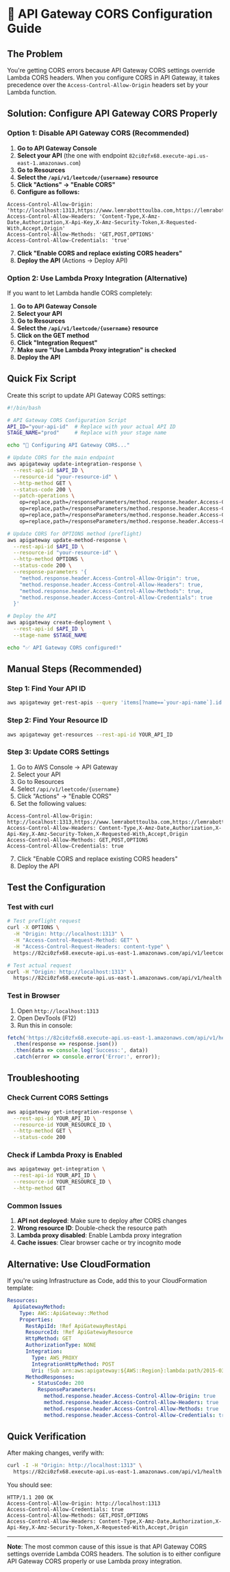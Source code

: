 # 🔧 API Gateway CORS Configuration Guide

## The Problem

You're getting CORS errors because API Gateway CORS settings override Lambda CORS headers. When you configure CORS in API Gateway, it takes precedence over the `Access-Control-Allow-Origin` headers set by your Lambda function.

## Solution: Configure API Gateway CORS Properly

### Option 1: Disable API Gateway CORS (Recommended)

1. **Go to API Gateway Console**
2. **Select your API** (the one with endpoint `82ci0zfx68.execute-api.us-east-1.amazonaws.com`)
3. **Go to Resources**
4. **Select the `/api/v1/leetcode/{username}` resource**
5. **Click "Actions" → "Enable CORS"**
6. **Configure as follows:**

```
Access-Control-Allow-Origin: 'http://localhost:1313,https://www.lemrabotttoulba.com,https://lemrabotttoulba.com'
Access-Control-Allow-Headers: 'Content-Type,X-Amz-Date,Authorization,X-Api-Key,X-Amz-Security-Token,X-Requested-With,Accept,Origin'
Access-Control-Allow-Methods: 'GET,POST,OPTIONS'
Access-Control-Allow-Credentials: 'true'
```

7. **Click "Enable CORS and replace existing CORS headers"**
8. **Deploy the API** (Actions → Deploy API)

### Option 2: Use Lambda Proxy Integration (Alternative)

If you want to let Lambda handle CORS completely:

1. **Go to API Gateway Console**
2. **Select your API**
3. **Go to Resources**
4. **Select the `/api/v1/leetcode/{username}` resource**
5. **Click on the GET method**
6. **Click "Integration Request"**
7. **Make sure "Use Lambda Proxy integration" is checked**
8. **Deploy the API**

## Quick Fix Script

Create this script to update API Gateway CORS settings:

```bash
#!/bin/bash

# API Gateway CORS Configuration Script
API_ID="your-api-id"  # Replace with your actual API ID
STAGE_NAME="prod"     # Replace with your stage name

echo "🔧 Configuring API Gateway CORS..."

# Update CORS for the main endpoint
aws apigateway update-integration-response \
  --rest-api-id $API_ID \
  --resource-id "your-resource-id" \
  --http-method GET \
  --status-code 200 \
  --patch-operations \
    op=replace,path=/responseParameters/method.response.header.Access-Control-Allow-Origin,value="'http://localhost:1313,https://www.lemrabotttoulba.com,https://lemrabotttoulba.com'" \
    op=replace,path=/responseParameters/method.response.header.Access-Control-Allow-Headers,value="'Content-Type,X-Amz-Date,Authorization,X-Api-Key,X-Amz-Security-Token,X-Requested-With,Accept,Origin'" \
    op=replace,path=/responseParameters/method.response.header.Access-Control-Allow-Methods,value="'GET,POST,OPTIONS'" \
    op=replace,path=/responseParameters/method.response.header.Access-Control-Allow-Credentials,value="'true'"

# Update CORS for OPTIONS method (preflight)
aws apigateway update-method-response \
  --rest-api-id $API_ID \
  --resource-id "your-resource-id" \
  --http-method OPTIONS \
  --status-code 200 \
  --response-parameters '{
    "method.response.header.Access-Control-Allow-Origin": true,
    "method.response.header.Access-Control-Allow-Headers": true,
    "method.response.header.Access-Control-Allow-Methods": true,
    "method.response.header.Access-Control-Allow-Credentials": true
  }'

# Deploy the API
aws apigateway create-deployment \
  --rest-api-id $API_ID \
  --stage-name $STAGE_NAME

echo "✅ API Gateway CORS configured!"
```

## Manual Steps (Recommended)

### Step 1: Find Your API ID
```bash
aws apigateway get-rest-apis --query 'items[?name==`your-api-name`].id' --output text
```

### Step 2: Find Your Resource ID
```bash
aws apigateway get-resources --rest-api-id YOUR_API_ID
```

### Step 3: Update CORS Settings
1. Go to AWS Console → API Gateway
2. Select your API
3. Go to Resources
4. Select `/api/v1/leetcode/{username}`
5. Click "Actions" → "Enable CORS"
6. Set the following values:

```
Access-Control-Allow-Origin: http://localhost:1313,https://www.lemrabotttoulba.com,https://lemrabotttoulba.com
Access-Control-Allow-Headers: Content-Type,X-Amz-Date,Authorization,X-Api-Key,X-Amz-Security-Token,X-Requested-With,Accept,Origin
Access-Control-Allow-Methods: GET,POST,OPTIONS
Access-Control-Allow-Credentials: true
```

7. Click "Enable CORS and replace existing CORS headers"
8. Deploy the API

## Test the Configuration

### Test with curl
```bash
# Test preflight request
curl -X OPTIONS \
  -H "Origin: http://localhost:1313" \
  -H "Access-Control-Request-Method: GET" \
  -H "Access-Control-Request-Headers: content-type" \
  https://82ci0zfx68.execute-api.us-east-1.amazonaws.com/api/v1/leetcode/vRCcb0Nnvp

# Test actual request
curl -H "Origin: http://localhost:1313" \
  https://82ci0zfx68.execute-api.us-east-1.amazonaws.com/api/v1/health
```

### Test in Browser
1. Open `http://localhost:1313`
2. Open DevTools (F12)
3. Run this in console:
```javascript
fetch('https://82ci0zfx68.execute-api.us-east-1.amazonaws.com/api/v1/health')
  .then(response => response.json())
  .then(data => console.log('Success:', data))
  .catch(error => console.error('Error:', error));
```

## Troubleshooting

### Check Current CORS Settings
```bash
aws apigateway get-integration-response \
  --rest-api-id YOUR_API_ID \
  --resource-id YOUR_RESOURCE_ID \
  --http-method GET \
  --status-code 200
```

### Check if Lambda Proxy is Enabled
```bash
aws apigateway get-integration \
  --rest-api-id YOUR_API_ID \
  --resource-id YOUR_RESOURCE_ID \
  --http-method GET
```

### Common Issues

1. **API not deployed**: Make sure to deploy after CORS changes
2. **Wrong resource ID**: Double-check the resource path
3. **Lambda proxy disabled**: Enable Lambda proxy integration
4. **Cache issues**: Clear browser cache or try incognito mode

## Alternative: Use CloudFormation

If you're using Infrastructure as Code, add this to your CloudFormation template:

```yaml
Resources:
  ApiGatewayMethod:
    Type: AWS::ApiGateway::Method
    Properties:
      RestApiId: !Ref ApiGatewayRestApi
      ResourceId: !Ref ApiGatewayResource
      HttpMethod: GET
      AuthorizationType: NONE
      Integration:
        Type: AWS_PROXY
        IntegrationHttpMethod: POST
        Uri: !Sub arn:aws:apigateway:${AWS::Region}:lambda:path/2015-03-31/functions/${LambdaFunction.Arn}/invocations
      MethodResponses:
        - StatusCode: 200
          ResponseParameters:
            method.response.header.Access-Control-Allow-Origin: true
            method.response.header.Access-Control-Allow-Headers: true
            method.response.header.Access-Control-Allow-Methods: true
            method.response.header.Access-Control-Allow-Credentials: true
```

## Quick Verification

After making changes, verify with:

```bash
curl -I -H "Origin: http://localhost:1313" \
  https://82ci0zfx68.execute-api.us-east-1.amazonaws.com/api/v1/health
```

You should see:
```
HTTP/1.1 200 OK
Access-Control-Allow-Origin: http://localhost:1313
Access-Control-Allow-Credentials: true
Access-Control-Allow-Methods: GET,POST,OPTIONS
Access-Control-Allow-Headers: Content-Type,X-Amz-Date,Authorization,X-Api-Key,X-Amz-Security-Token,X-Requested-With,Accept,Origin
```

---

**Note**: The most common cause of this issue is that API Gateway CORS settings override Lambda CORS headers. The solution is to either configure API Gateway CORS properly or use Lambda proxy integration. 
